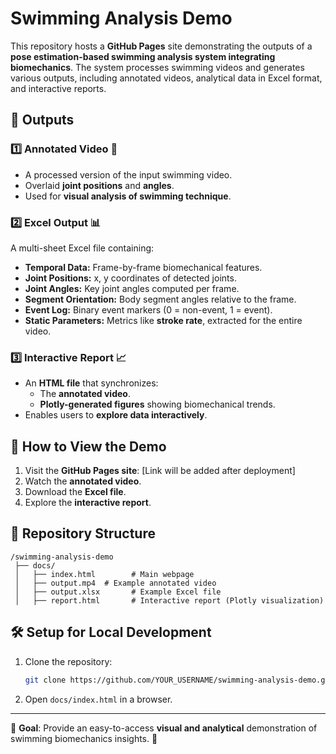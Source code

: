 # Swimming Analysis Demo

This repository hosts a **GitHub Pages** site demonstrating the outputs of a **pose estimation-based swimming analysis system integrating biomechanics**. The system processes swimming videos and generates various outputs, including annotated videos, analytical data in Excel format, and interactive reports.

## 📌 Outputs
### 1️⃣ Annotated Video 🎥
- A processed version of the input swimming video.
- Overlaid **joint positions** and **angles**.
- Used for **visual analysis of swimming technique**.

### 2️⃣ Excel Output 📊
A multi-sheet Excel file containing:
- **Temporal Data:** Frame-by-frame biomechanical features.
- **Joint Positions:** x, y coordinates of detected joints.
- **Joint Angles:** Key joint angles computed per frame.
- **Segment Orientation:** Body segment angles relative to the frame.
- **Event Log:** Binary event markers (0 = non-event, 1 = event).
- **Static Parameters:** Metrics like **stroke rate**, extracted for the entire video.

### 3️⃣ Interactive Report 📈
- An **HTML file** that synchronizes:
  - The **annotated video**.
  - **Plotly-generated figures** showing biomechanical trends.
- Enables users to **explore data interactively**.

## 🚀 How to View the Demo
1. Visit the **GitHub Pages site**: [Link will be added after deployment]
2. Watch the **annotated video**.
3. Download the **Excel file**.
4. Explore the **interactive report**.

## 📂 Repository Structure
```
/swimming-analysis-demo
 ├── docs/
 │   ├── index.html        # Main webpage
 │   ├── output.mp4  # Example annotated video
 │   ├── output.xlsx       # Example Excel file
 │   ├── report.html       # Interactive report (Plotly visualization)
```

## 🛠️ Setup for Local Development
1. Clone the repository:
   ```bash
   git clone https://github.com/YOUR_USERNAME/swimming-analysis-demo.git
   ```
2. Open `docs/index.html` in a browser.

---
🎯 **Goal**: Provide an easy-to-access **visual and analytical** demonstration of swimming biomechanics insights. 🚀

